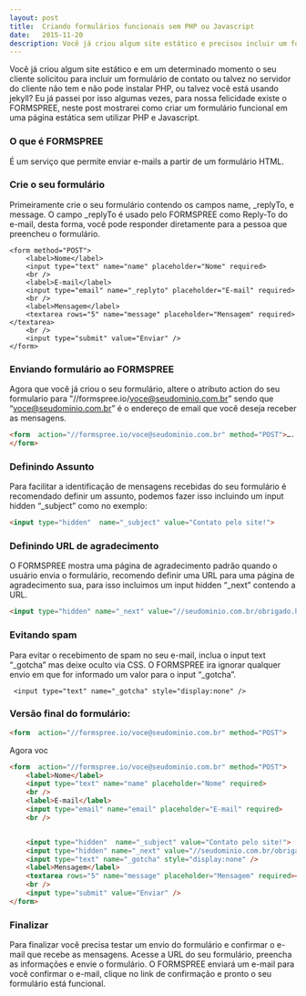 ```yaml
---
layout: post
title:  Criando formulários funcionais sem PHP ou Javascript
date:   2015-11-20
description: Você já criou algum site estático e precisou incluir um formulário de contato funcional, neste post mostrarei como criar um formulário funcional em uma página estática sem utilizar PHP e Javascript.
---
```


Você já criou algum site estático e em um determinado momento o seu cliente solicitou para incluir um formulário de contato ou talvez no servidor do cliente não tem e não pode instalar PHP, ou talvez você está usando jekyll? Eu já passei por isso algumas vezes, para nossa felicidade existe o FORMSPREE, neste post mostrarei como criar um formulário funcional em uma página estática sem utilizar PHP e Javascript.

### O que é FORMSPREE

É um serviço que permite enviar e-mails a partir de um formulário HTML. 

### Crie o seu formulário

Primeiramente crie o seu formulário contendo os campos name, _replyTo, e message. O campo _replyTo é usado pelo FORMSPREE como Reply-To do e-mail, desta forma, você pode responder diretamente para a pessoa que preencheu o formulário.

```
<form method="POST">
    <label>Nome</label>
    <input type="text" name="name" placeholder="Nome" required>
    <br />
    <label>E-mail</label>
    <input type="email" name="_replyto" placeholder="E-mail" required>
    <br />
    <label>Mensagem</label>
    <textarea rows="5" name="message" placeholder="Mensagem" required></textarea>
    <br />
    <input type="submit" value="Enviar" />
</form>
```

### Enviando formulário ao FORMSPREE

Agora que você já criou o seu formulário,  altere o atributo action do seu formulario para "//formspree.io/voce@seudominio.com.br” sendo que “voce@seudominio.com.br” é o endereço de email que você deseja receber as mensagens.

```html 
<form  action="//formspree.io/voce@seudominio.com.br" method="POST">….
</form>
```

### Definindo Assunto

Para facilitar a identificação de mensagens recebidas do seu formulário é recomendado definir um assunto, podemos fazer isso incluindo um input hidden “_subject” como no exemplo:

```html 
<input type="hidden"  name="_subject" value="Contato pelo site!">
```

### Definindo URL de agradecimento

O FORMSPREE mostra uma página de agradecimento padrão quando o usuário envia o formulário, recomendo definir uma URL para uma página de agradecimento sua, para isso incluimos um input hidden “_next” contendo a URL.

```html 
<input type="hidden" name="_next" value="//seudominio.com.br/obrigado.html" />
```

### Evitando spam

Para evitar o recebimento de spam no seu e-mail, inclua o input text “_gotcha” mas deixe oculto via CSS.  O FORMSPREE ira ignorar qualquer envio em que for informado um valor para o input “_gotcha”.

```
 <input type="text" name="_gotcha" style="display:none" />
```

### Versão final do formulário:

```html 
<form  action="//formspree.io/voce@seudominio.com.br" method="POST">
```

Agora voc

```html 
<form  action="//formspree.io/voce@seudominio.com.br" method="POST">
    <label>Nome</label>
    <input type="text" name="name" placeholder="Nome" required>
    <br />
    <label>E-mail</label>
    <input type="email" name="email" placeholder="E-mail" required>
    <br />


    <input type="hidden"  name="_subject" value="Contato pelo site!">
    <input type="hidden" name="_next" value="//seudominio.com.br/obrigado.html" />
    <input type="text" name="_gotcha" style="display:none" />
    <label>Mensagem</label>
    <textarea rows="5" name="message" placeholder="Mensagem" required></textarea>
    <br />
    <input type="submit" value="Enviar" />
</form>
```

### Finalizar

Para finalizar você precisa testar um envio do formulário e confirmar o e-mail que recebe as mensagens. Acesse a URL do seu formulário, preencha as informações e envie o formulário. O FORMSPREE enviará um e-mail para você confirmar o e-mail, clique no link de confirmação e pronto o seu formulário está funcional.
